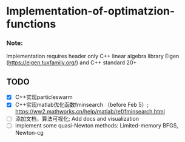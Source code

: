 # Implementation-of-optimatzion-functions
### Note:
Implementation requires header only C++ linear algebra library Eigen (https://eigen.tuxfamily.org/)
and C++ standard 20+
## TODO
- [X] C++实现particleswarm
- [X] C++实现matlab优化函数fminsearch （before Feb 5）; https://ww2.mathworks.cn/help/matlab/ref/fminsearch.html
- [ ] 添加文档，算法可视化; Add docs and visualization
- [ ] implement some quasi-Newton methods: Limited-memory BFGS, Newton-cg

